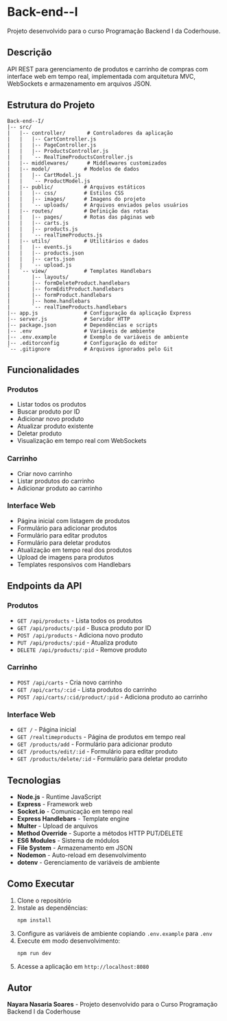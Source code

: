 # Back-end--I

Projeto desenvolvido para o curso Programação Backend I da Coderhouse.

## Descrição

API REST para gerenciamento de produtos e carrinho de compras com interface web em tempo real, implementada com arquitetura MVC, WebSockets e armazenamento em arquivos JSON.

## Estrutura do Projeto

```
Back-end--I/
|-- src/
|   |-- controller/       # Controladores da aplicação
|   |   |-- CartController.js
|   |   |-- PageController.js
|   |   |-- ProductsController.js
|   |   `-- RealTimeProductsController.js
|   |-- middlewares/      # Middlewares customizados
|   |-- model/           # Modelos de dados
|   |   |-- CartModel.js
|   |   `-- ProductModel.js
|   |-- public/          # Arquivos estáticos
|   |   |-- css/         # Estilos CSS
|   |   |-- images/      # Imagens do projeto
|   |   `-- uploads/     # Arquivos enviados pelos usuários
|   |-- routes/          # Definição das rotas
|   |   |-- pages/       # Rotas das páginas web
|   |   |-- carts.js
|   |   |-- products.js
|   |   `-- realTimeProducts.js
|   |-- utils/           # Utilitários e dados
|   |   |-- events.js
|   |   |-- products.json
|   |   |-- carts.json
|   |   `-- upload.js
|   `-- view/            # Templates Handlebars
|       |-- layouts/
|       |-- formDeleteProduct.handlebars
|       |-- formEditProduct.handlebars
|       |-- formProduct.handlebars
|       |-- home.handlebars
|       `-- realTimeProducts.handlebars
|-- app.js               # Configuração da aplicação Express
|-- server.js            # Servidor HTTP
|-- package.json         # Dependências e scripts
|-- .env                 # Variáveis de ambiente
|-- .env.example         # Exemplo de variáveis de ambiente
|-- .editorconfig        # Configuração do editor
`-- .gitignore           # Arquivos ignorados pelo Git
```

## Funcionalidades

### Produtos
- Listar todos os produtos
- Buscar produto por ID
- Adicionar novo produto
- Atualizar produto existente
- Deletar produto
- Visualização em tempo real com WebSockets

### Carrinho
- Criar novo carrinho
- Listar produtos do carrinho
- Adicionar produto ao carrinho

### Interface Web
- Página inicial com listagem de produtos
- Formulário para adicionar produtos
- Formulário para editar produtos
- Formulário para deletar produtos
- Atualização em tempo real dos produtos
- Upload de imagens para produtos
- Templates responsivos com Handlebars

## Endpoints da API

### Produtos
- `GET /api/products` - Lista todos os produtos
- `GET /api/products/:pid` - Busca produto por ID
- `POST /api/products` - Adiciona novo produto
- `PUT /api/products/:pid` - Atualiza produto
- `DELETE /api/products/:pid` - Remove produto

### Carrinho
- `POST /api/carts` - Cria novo carrinho
- `GET /api/carts/:cid` - Lista produtos do carrinho
- `POST /api/carts/:cid/product/:pid` - Adiciona produto ao carrinho

### Interface Web
- `GET /` - Página inicial
- `GET /realtimeproducts` - Página de produtos em tempo real
- `GET /products/add` - Formulário para adicionar produto
- `GET /products/edit/:id` - Formulário para editar produto
- `GET /products/delete/:id` - Formulário para deletar produto

## Tecnologias

- **Node.js** - Runtime JavaScript
- **Express** - Framework web
- **Socket.io** - Comunicação em tempo real
- **Express Handlebars** - Template engine
- **Multer** - Upload de arquivos
- **Method Override** - Suporte a métodos HTTP PUT/DELETE
- **ES6 Modules** - Sistema de módulos
- **File System** - Armazenamento em JSON
- **Nodemon** - Auto-reload em desenvolvimento
- **dotenv** - Gerenciamento de variáveis de ambiente

## Como Executar

1. Clone o repositório
2. Instale as dependências:
   ```bash
   npm install
   ```
3. Configure as variáveis de ambiente copiando `.env.example` para `.env`
4. Execute em modo desenvolvimento:
   ```bash
   npm run dev
   ```
5. Acesse a aplicação em `http://localhost:8080`

## Autor

**Nayara Nasaria Soares** - Projeto desenvolvido para o Curso Programação Backend I da Coderhouse